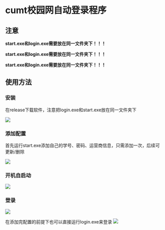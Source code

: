 # cumt校园网自动登录程序

## 注意

**start.exe和login.exe需要放在同一文件夹下！！！**

**start.exe和login.exe需要放在同一文件夹下！！！**

**start.exe和login.exe需要放在同一文件夹下！！！**

## 使用方法

### 安装

在release下载软件，注意把login.exe和start.exe放在同一文件夹下

![](https://my-photos-test.oss-cn-hangzhou.aliyuncs.com/2022/202208291519357.png)

### 添加配置

首先运行start.exe添加自己的学号、密码、运营商信息，只需添加一次，后续可更新/删除

![](https://my-photos-test.oss-cn-hangzhou.aliyuncs.com/2022/202208291513010.png)

### 开机自启动

![](https://my-photos-test.oss-cn-hangzhou.aliyuncs.com/2022/202208291524890.png)

### 登录

![](https://my-photos-test.oss-cn-hangzhou.aliyuncs.com/2022/202208291526752.png)

在添加完配置的前提下也可以直接运行login.exe来登录
![](https://my-photos-test.oss-cn-hangzhou.aliyuncs.com/2022/202208291528939.png)
